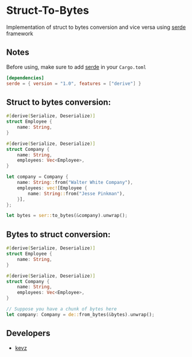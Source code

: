 # Struct-To-Bytes
Implementation of struct to bytes conversion and vice versa using [serde](https://serde.rs/) framework

## Notes
Before using, make sure to add [serde](https://docs.rs/serde/latest/serde/) in your `Cargo.toml`
```toml
[dependencies]
serde = { version = "1.0", features = ["derive"] }
```

## Struct to bytes conversion:
```rust
#[derive(Serialize, Deserialize)]
struct Employee {
    name: String,
}

#[derive(Serialize, Deserialize)]
struct Company {
    name: String,
    employees: Vec<Employee>,
}

let company = Company {
    name: String::from("Walter White Company"),
    employees: vec![Employee {
        name: String::from("Jesse Pinkman"),
    }],
};

let bytes = ser::to_bytes(&company).unwrap();
```

## Bytes to struct conversion:
```rust
#[derive(Serialize, Deserialize)]
struct Employee {
    name: String,
}

#[derive(Serialize, Deserialize)]
struct Company {
    name: String,
    employees: Vec<Employee>,
}

// Suppose you have a chunk of bytes here
let company: Company = de::from_bytes(&bytes).unwrap();
```

## Developers
* [kevz](https://github.com/zKevz)

